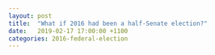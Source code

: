 ```yaml
---
layout: post
title:  "What if 2016 had been a half-Senate election?"
date:   2019-02-17 17:00:00 +1100
categories: 2016-federal-election
---
```

